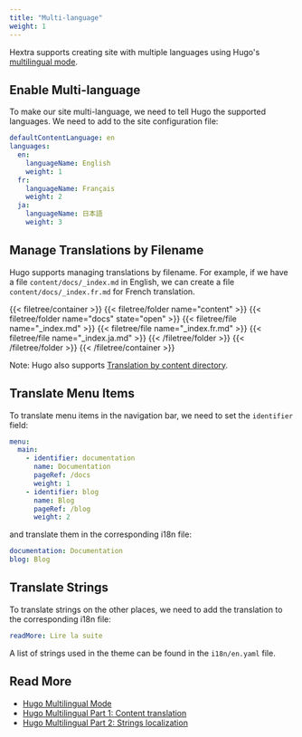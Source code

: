 ```yaml
---
title: "Multi-language"
weight: 1
---
```


Hextra supports creating site with multiple languages using Hugo's [multilingual mode](https://gohugo.io/content-management/multilingual/).

<!--more-->

## Enable Multi-language

To make our site multi-language, we need to tell Hugo the supported languages. We need to add to the site configuration file:

```yaml {filename="hugo.yaml"}
defaultContentLanguage: en
languages:
  en:
    languageName: English
    weight: 1
  fr:
    languageName: Français
    weight: 2
  ja:
    languageName: 日本語
    weight: 3
```

## Manage Translations by Filename

Hugo supports managing translations by filename. For example, if we have a file `content/docs/_index.md` in English, we can create a file `content/docs/_index.fr.md` for French translation.

{{< filetree/container >}}
  {{< filetree/folder name="content" >}}
    {{< filetree/folder name="docs" state="open" >}}
      {{< filetree/file name="_index.md" >}}
      {{< filetree/file name="_index.fr.md" >}}
      {{< filetree/file name="_index.ja.md" >}}
    {{< /filetree/folder >}}
  {{< /filetree/folder >}}
{{< /filetree/container >}}

Note: Hugo also supports [Translation by content directory](https://gohugo.io/content-management/multilingual/#translation-by-content-directory).

## Translate Menu Items

To translate menu items in the navigation bar, we need to set the `identifier` field:

```yaml {filename="hugo.yaml"}
menu:
  main:
    - identifier: documentation
      name: Documentation
      pageRef: /docs
      weight: 1
    - identifier: blog
      name: Blog
      pageRef: /blog
      weight: 2
```

and translate them in the corresponding i18n file:

```yaml {filename="i18n/fr.yaml"}
documentation: Documentation
blog: Blog
```

## Translate Strings

To translate strings on the other places, we need to add the translation to the corresponding i18n file:

```yaml {filename="i18n/fr.yaml"}
readMore: Lire la suite
```

A list of strings used in the theme can be found in the `i18n/en.yaml` file.

## Read More

- [Hugo Multilingual Mode](https://gohugo.io/content-management/multilingual/)
- [Hugo Multilingual Part 1: Content translation](https://www.regisphilibert.com/blog/2018/08/hugo-multilingual-part-1-managing-content-translation/)
- [Hugo Multilingual Part 2: Strings localization](https://www.regisphilibert.com/blog/2018/08/hugo-multilingual-part-2-i18n-string-localization/)
